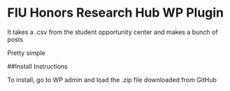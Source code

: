 # FIU Honors Research Hub WP Plugin

It takes a .csv from the student opportunity center and makes a bunch of posts

Pretty simple

##Install Instructions

To install, go to WP admin and load the .zip file downloaded from GitHub
